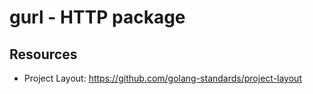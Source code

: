 # gurl - HTTP package

## Resources
- Project Layout: https://github.com/golang-standards/project-layout